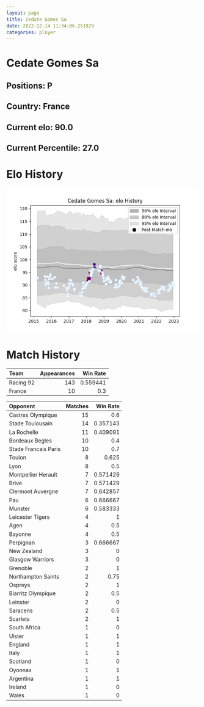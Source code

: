 ```yaml
---  
layout: page  
title: Cedate Gomes Sa  
date: 2022-12-14 11:34:06.251929  
categories: player  
---
```

# Cedate Gomes Sa

## Positions: P

## Country: France

## Current elo: 90.0

## Current Percentile: 27.0

# Elo History


![elo history](history_CedateGomesSa.png)
# Match History


| Team      |   Appearances |   Win Rate |
|:----------|--------------:|-----------:|
| Racing 92 |           143 |   0.559441 |
| France    |            10 |   0.3      |

| Opponent             |   Matches |   Win Rate |
|:---------------------|----------:|-----------:|
| Castres Olympique    |        15 |   0.6      |
| Stade Toulousain     |        14 |   0.357143 |
| La Rochelle          |        11 |   0.409091 |
| Bordeaux Begles      |        10 |   0.4      |
| Stade Francais Paris |        10 |   0.7      |
| Toulon               |         8 |   0.625    |
| Lyon                 |         8 |   0.5      |
| Montpellier Herault  |         7 |   0.571429 |
| Brive                |         7 |   0.571429 |
| Clermont Auvergne    |         7 |   0.642857 |
| Pau                  |         6 |   0.666667 |
| Munster              |         6 |   0.583333 |
| Leicester Tigers     |         4 |   1        |
| Agen                 |         4 |   0.5      |
| Bayonne              |         4 |   0.5      |
| Perpignan            |         3 |   0.666667 |
| New Zealand          |         3 |   0        |
| Glasgow Warriors     |         3 |   0        |
| Grenoble             |         2 |   1        |
| Northampton Saints   |         2 |   0.75     |
| Ospreys              |         2 |   1        |
| Biarritz Olympique   |         2 |   0.5      |
| Leinster             |         2 |   0        |
| Saracens             |         2 |   0.5      |
| Scarlets             |         2 |   1        |
| South Africa         |         1 |   0        |
| Ulster               |         1 |   1        |
| England              |         1 |   1        |
| Italy                |         1 |   1        |
| Scotland             |         1 |   0        |
| Oyonnax              |         1 |   1        |
| Argentina            |         1 |   1        |
| Ireland              |         1 |   0        |
| Wales                |         1 |   0        |